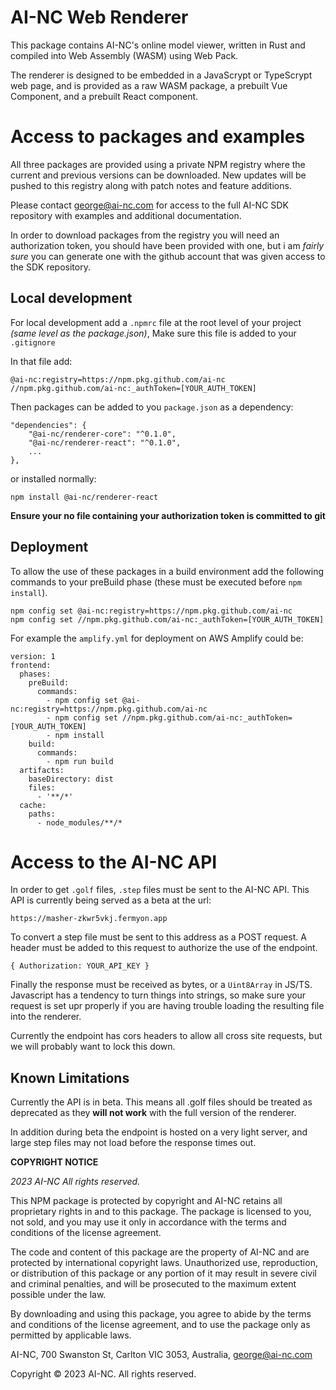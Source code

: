 # AI-NC Web Renderer

This package contains AI-NC's online model viewer, written in Rust and compiled into Web Assembly (WASM) using Web Pack.

The renderer is designed to be embedded in a JavaScrypt or TypeScrypt web page, and is provided as a raw WASM package, a prebuilt Vue Component, and a prebuilt React component.

# Access to packages and examples

All three packages are provided using a private NPM registry where the current and previous versions can be downloaded. New updates will be pushed to this registry along with patch notes and feature additions.

Please contact george@ai-nc.com for access to the full AI-NC SDK repository with examples and additional documentation.

In order to download packages from the registry you will need an authorization token, you should have been provided with one, but i am *fairly sure* you can generate one with the github account that was given access to the SDK repository.

## Local development

For local development add a `.npmrc` file at the root level of your project *(same level as the package.json)*, Make sure this file is added to your `.gitignore`

In that file add:
```
@ai-nc:registry=https://npm.pkg.github.com/ai-nc
//npm.pkg.github.com/ai-nc:_authToken=[YOUR_AUTH_TOKEN]
```

Then packages can be added to you `package.json` as a dependency: 

```
"dependencies": {
    "@ai-nc/renderer-core": "^0.1.0",
    "@ai-nc/renderer-react": "^0.1.0",
    ...
},
```

or installed normally:

```
npm install @ai-nc/renderer-react
```

**Ensure your no file containing your authorization token is committed to git**

## Deployment

To allow the use of these packages in a build environment add the following commands to your preBuild phase (these must be executed before `npm install`).

```
npm config set @ai-nc:registry=https://npm.pkg.github.com/ai-nc
npm config set //npm.pkg.github.com/ai-nc:_authToken=[YOUR_AUTH_TOKEN]
```

For example the `amplify.yml` for deployment on AWS Amplify could be:

```
version: 1
frontend:
  phases:
    preBuild:
      commands:
        - npm config set @ai-nc:registry=https://npm.pkg.github.com/ai-nc
        - npm config set //npm.pkg.github.com/ai-nc:_authToken=[YOUR_AUTH_TOKEN]
        - npm install
    build:
      commands:
        - npm run build
  artifacts:
    baseDirectory: dist
    files:
      - '**/*'
  cache:
    paths:
      - node_modules/**/*
```

# Access to the AI-NC API

In order to get `.golf` files, `.step` files must be sent to the AI-NC API. This API is currently being served as a beta at the url:

```
https://masher-zkwr5vkj.fermyon.app
```

To convert a step file must be sent to this address as a POST request. A header must be added to this request to authorize the use of the endpoint.

```
{ Authorization: YOUR_API_KEY }
```

Finally the response must be received as bytes, or a `Uint8Array` in JS/TS. Javascript has a tendency to turn things into strings, so make sure your request is set upr properly if you are having trouble loading the resulting file into the renderer.

Currently the endpoint has cors headers to  allow all cross site requests, but we will probably want to lock this down.

## Known Limitations

Currently the API is in beta. This means all .golf files should be treated as deprecated as they **will not work** with the full version of the renderer.

In addition during beta the endpoint is hosted on a very light server, and large step files may not load before the response times out.

**COPYRIGHT NOTICE**

*2023 AI-NC
All rights reserved.*

This NPM package is protected by copyright and AI-NC retains all proprietary rights in and to this package. The package is licensed to you, not sold, and you may use it only in accordance with the terms and conditions of the license agreement.

The code and content of this package are the property of AI-NC and are protected by international copyright laws. Unauthorized use, reproduction, or distribution of this package or any portion of it may result in severe civil and criminal penalties, and will be prosecuted to the maximum extent possible under the law.

By downloading and using this package, you agree to abide by the terms and conditions of the license agreement, and to use the package only as permitted by applicable laws.

AI-NC,
700 Swanston St, Carlton VIC 3053, Australia, george@ai-nc.com

Copyright © 2023 AI-NC. All rights reserved.
